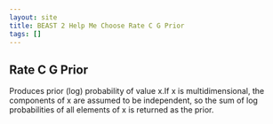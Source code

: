 ```yaml
---
layout: site
title: BEAST 2 Help Me Choose Rate C G Prior
tags: []
---
```


## Rate C G Prior

Produces prior (log) probability of value x.If x is multidimensional, the components of x are assumed to be independent, so the sum of log probabilities of all elements of x is returned as the prior.
